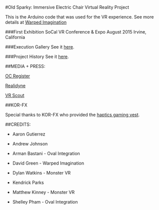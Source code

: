 #Old Sparky: Immersive Electric Chair Virtual Reality Project

This is the Arduino code that was used for the VR experience.
See more details at [Warped Imagination](http://oldsparky.warpedimagination.com/)


###First Exhibition
SoCal VR Conference & Expo
August 2015
Irvine, California

###Execution Gallery
See it [here](http://goo.gl/Lok031).

###Project History
See it [here](http://goo.gl/baJtB2).


##MEDIA + PRESS:

[OC Register](http://goo.gl/31YwqY)

[Realidyne](http://goo.gl/v8L1vP)

[VR Scout](http://goo.gl/7N7aex)


##KOR-FX

Special thanks to KOR-FX who provided the [haptics gaming vest](http://korfx.com/products).


##CREDITS:

* Aaron Gutierrez

* Andrew Johnson

* Arman Bastani - Oval Integration

* David Green - Warped Imagination

* Dylan Watkins - Monster VR

* Kendrick Parks

* Matthew Kinney - Monster VR

* Shelley Pham - Oval Integration